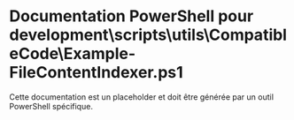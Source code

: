 # Documentation PowerShell pour development\scripts\utils\CompatibleCode\Example-FileContentIndexer.ps1

Cette documentation est un placeholder et doit être générée par un outil PowerShell spécifique.
